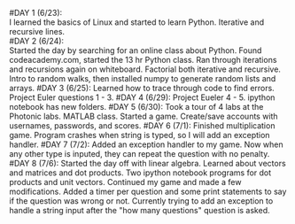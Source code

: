
#DAY 1 (6/23):  
	I learned the basics of Linux and started to learn Python.  Iterative and recursive lines.  
#DAY 2 (6/24):  
	Started the day by searching for an online class about Python.  Found codeacademy.com, started the 13 hr Python class.  Ran through iterations and recursions again on whiteboard.  Factorial both iterative and recursive.  Intro to random walks, then installed numpy to generate random lists and arrays.
#DAY 3 (6/25): 
	Learned how to trace through code to find errors. Project Euler questions 1 - 3.
#DAY 4 (6/29): 
	Project Eueler 4 - 5.  ipython notebook has new folders.
#DAY 5 (6/30):
	Took a tour of 4 labs at the Photonic labs.  MATLAB class.  Started a game.  Create/save accounts with usernames, passwords, and scores.
#DAY 6 (7/1):
	Finished multiplication game.  Program crashes when string is typed, so I will add an exception handler.
#DAY 7 (7/2):
	Added an exception handler to my game.  Now when any other type is inputed, they can repeat the question with no penalty.
#DAY 8 (7/6):
	Started the day off with linear algebra.  Learned about vectors and matrices and dot products.  Two ipython notebook programs for dot products and unit vectors.  Continued my game and made a few modifications.  Added a timer per question and some print statements to say if the question was wrong or not.  Currently trying to add an exception to handle a string input after the "how many questions" question is asked.
